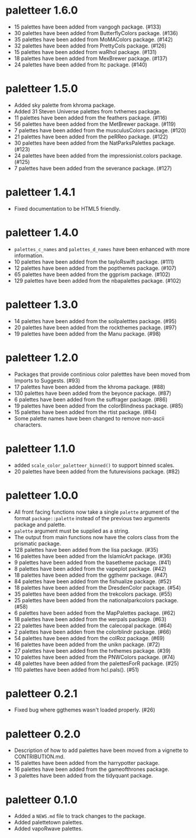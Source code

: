 # paletteer 1.6.0

* 15 palettes have been added from vangogh package. (#133)
* 30 palettes have been added from ButterflyColors package. (#136)
* 35 palettes have been added from MoMAColors package. (#142)
* 32 palettes have been added from PrettyCols package. (#126)
* 15 palettes have been added from waRhol package. (#131)
* 18 palettes have been added from MexBrewer package. (#137)
* 24 palettes have been added from ltc package. (#140)

# paletteer 1.5.0

* Added sky palette from khroma package.
* Added 31 Steven Universe palettes from tvthemes package.
* 11 palettes have been added from the feathers package. (#116)
* 56 palettes have been added from the MetBrewer package. (#119)
* 7 palettes have been added from the musculusColors package. (#120)
* 21 palettes have been added from the peRReo package. (#122)
* 30 palettes have been added from the NatParksPalettes package. (#123)
* 24 palettes have been added from the impressionist.colors package. (#125)
* 7 palettes have been added from the severance package. (#127)

# paletteer 1.4.1

* Fixed documentation to be HTML5 friendly.

# paletteer 1.4.0

* `palettes_c_names` and `palettes_d_names` have been enhanced with more information.
* 10 palettes have been added from the tayloRswift package. (#111)
* 12 palettes have been added from the popthemes package. (#107)
* 65 palettes have been added from the ggprism package. (#102)
* 129 palettes have been added from the nbapalettes package. (#102)

# paletteer 1.3.0

* 14 palettes have been added from the soilpaletttes package. (#95)
* 20 palettes have been added from the rockthemes package. (#97)
* 19 palettes have been added from the Manu package. (#98)

# paletteer 1.2.0

* Packages that provide continious color paletttes have been moved from Imports to Suggests. (#93)
* 17 palettes have been added from the khroma package. (#88)
* 130 palettes have been added from the beyonce package. (#87)
* 6 palettes have been added from the suffrager package. (#86)
* 19 palettes have been added from the colorBlindness package. (#85)
* 15 palettes have been added from the rtist package. (#84)
* Some palette names have been changed to remove non-ascii characters.

# paletteer 1.1.0

* added `scale_color_paletteer_binned()` to support binned scales.
* 20 palettes have been added from the futurevisions package. (#82)

# paletteer 1.0.0

* All front facing functions now take a single `palette` argument of the format `package::palette` instead of the  previous two arguments package and palette.
* `palette` argument must be supplied as a string.
* The output from main functions now have the colors class from the prismatic package.
* 128 palettes have been added from the lisa package. (#35)
* 16 palettes have been added from the IslamicArt package. (#36)
* 9 palettes have been added from the basetheme package. (#41)
* 8 palettes have been added from the vapeplot package. (#42)
* 18 palettes have been added from the ggthemr package. (#47)
* 84 palettes have been added from the fishualize package. (#52)
* 18 palettes have been added from the DresdenColor package. (#54)
* 35 palettes have been added from the trekcolors package. (#55)
* 25 palettes have been added from the nationalparkcolors package. (#58)
* 6 palettes have been added from the MapPalettes package. (#62)
* 18 palettes have been added from the werpals package. (#63)
* 22 palettes have been added from the calecopal package. (#64)
* 2 palettes have been adden from the colorblindr package. (#66)
* 54 palettes have been added from the colRoz package. (#69)
* 16 palettes have been added from the unikn package. (#72)
* 27 palettes have been added from the tvthemes package. (#39)
* 10 palettes have been added from the PNWColors package. (#74)
* 48 palettes have been added from the palettesForR package. (#25)
* 110 palettes have been added from hcl.pals(). (#51)

# paletteer 0.2.1

* Fixed bug where ggthemes wasn't loaded properly. (#26)

# paletteer 0.2.0

* Description of how to add palettes have been moved from a vignette to CONTRIBUTION.md.
* 15 palettes have been added from the harrypotter package.
* 16 palettes have been added from the gameofthrones package.
* 3 palettes have been added from the tidyquant package.

# paletteer 0.1.0

* Added a `NEWS.md` file to track changes to the package.
* Added palettetown palettes.
* Added vapoRwave palettes.
